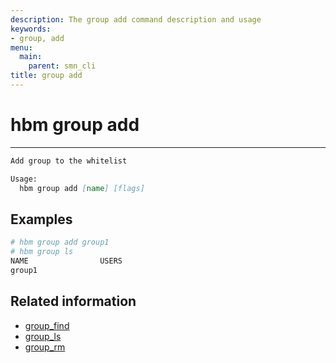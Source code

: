 ```yaml
---
description: The group add command description and usage
keywords:
- group, add
menu:
  main:
    parent: smn_cli
title: group add
---
```


# hbm group add
***

```markdown
Add group to the whitelist

Usage:
  hbm group add [name] [flags]
```

## Examples

```bash
# hbm group add group1
# hbm group ls
NAME                USERS
group1
```

## Related information

* [group_find](group_find.md)
* [group_ls](group_ls.md)
* [group_rm](group_rm.md)
